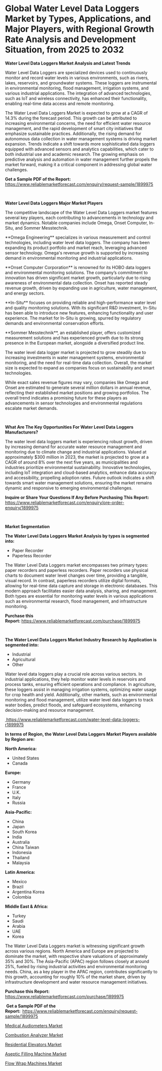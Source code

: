 <p><h1>Global Water Level Data Loggers Market by Types, Applications, and Major Players, with Regional Growth Rate Analysis and Development Situation, from 2025 to 2032</h1></p><p><strong>Water Level Data Loggers Market Analysis and Latest Trends</strong></p>
<p><p>Water Level Data Loggers are specialized devices used to continuously monitor and record water levels in various environments, such as rivers, lakes, reservoirs, and groundwater systems. These loggers are instrumental in environmental monitoring, flood management, irrigation systems, and various industrial applications. The integration of advanced technologies, such as IoT and wireless connectivity, has enhanced their functionality, enabling real-time data access and remote monitoring.</p><p>The Water Level Data Loggers Market is expected to grow at a CAGR of 14.3% during the forecast period. This growth can be attributed to increasing environmental concerns, the need for efficient water resource management, and the rapid development of smart city initiatives that emphasize sustainable practices. Additionally, the rising demand for autonomous data collection in water management systems is driving market expansion. Trends indicate a shift towards more sophisticated data loggers equipped with advanced sensors and analytics capabilities, which cater to both industrial use and academic research. The growing emphasis on predictive analysis and automation in water management further propels the market forward, making it a critical component in addressing global water challenges.</p></p>
<p><strong>Get a Sample PDF of the Report:&nbsp;</strong> <a href="https://www.reliablemarketforecast.com/enquiry/request-sample/1899975?utm_campaign=1169&utm_medium=2&utm_source=Github&utm_content=ia&utm_term=11042025&utm_id=water-level-data-loggers">https://www.reliablemarketforecast.com/enquiry/request-sample/1899975</a></p>
<p>&nbsp;</p>
<p><strong>Water Level Data Loggers Major Market Players</strong></p>
<p><p>The competitive landscape of the Water Level Data Loggers market features several key players, each contributing to advancements in technology and market dynamics. Notable companies include Omega, Onset Computer, In-Situ, and Sommer Messtechnik.</p><p>**Omega Engineering** specializes in various measurement and control technologies, including water level data loggers. The company has been expanding its product portfolio and market reach, leveraging advanced sensor technology. Omega's revenue growth is supported by increasing demand in environmental monitoring and industrial applications.</p><p>**Onset Computer Corporation** is renowned for its HOBO data loggers and environmental monitoring solutions. The company’s commitment to innovation has driven significant market growth, particularly due to rising awareness of environmental data collection. Onset has reported steady revenue growth, driven by expanding use in agriculture, water management, and energy sectors.</p><p>**In-Situ** focuses on providing reliable and high-performance water level and quality monitoring solutions. With its significant R&D investment, In-Situ has been able to introduce new features, enhancing functionality and user experience. The market for In-Situ is growing, spurred by regulatory demands and environmental conservation efforts. </p><p>**Sommer Messtechnik**, an established player, offers customized measurement solutions and has experienced growth due to its strong presence in the European market, alongside a diversified product line. </p><p>The water level data logger market is projected to grow steadily due to increasing investments in water management systems, environmental monitoring, and the need for real-time data collection. Overall, the market size is expected to expand as companies focus on sustainability and smart technologies.</p><p>While exact sales revenue figures may vary, companies like Omega and Onset are estimated to generate several million dollars in annual revenue, reflecting their established market positions and growing portfolios. The overall trend indicates a promising future for these players as advancements in sensor technologies and environmental regulations escalate market demands.</p></p>
<p>&nbsp;</p>
<p><strong>What Are The Key Opportunities For Water Level Data Loggers Manufacturers?</strong></p>
<p><p>The water level data loggers market is experiencing robust growth, driven by increasing demand for accurate water resource management and monitoring due to climate change and industrial applications. Valued at approximately $300 million in 2023, the market is projected to grow at a CAGR of around 8% over the next five years, as municipalities and industries prioritize environmental sustainability. Innovative technologies, including IoT integration and cloud-based analytics, enhance data accuracy and accessibility, propelling adoption rates. Future outlook indicates a shift towards smart water management solutions, ensuring the market remains dynamic and responsive to emerging environmental challenges.</p></p>
<p><strong>Inquire or Share Your Questions If Any Before Purchasing This Report:</strong> <a href="https://www.reliablemarketforecast.com/enquiry/pre-order-enquiry/1899975?utm_campaign=1169&utm_medium=2&utm_source=Github&utm_content=ia&utm_term=11042025&utm_id=water-level-data-loggers">https://www.reliablemarketforecast.com/enquiry/pre-order-enquiry/1899975</a></p>
<p>&nbsp;</p>
<p><strong>Market Segmentation</strong></p>
<p><strong>The Water Level Data Loggers Market Analysis by types is segmented into:</strong></p>
<p><ul><li>Paper Recorder</li><li>Paperless Recorder</li></ul></p>
<p><p>The Water Level Data Loggers market encompasses two primary types: paper recorders and paperless recorders. Paper recorders use physical charts to document water level changes over time, providing a tangible, visual record. In contrast, paperless recorders utilize digital formats, allowing for real-time data capture and storage in electronic databases. This modern approach facilitates easier data analysis, sharing, and management. Both types are essential for monitoring water levels in various applications such as environmental research, flood management, and infrastructure monitoring.</p></p>
<p><strong>Purchase this Report:&nbsp;</strong><a href="https://www.reliablemarketforecast.com/purchase/1899975?utm_campaign=1169&utm_medium=2&utm_source=Github&utm_content=ia&utm_term=11042025&utm_id=water-level-data-loggers">https://www.reliablemarketforecast.com/purchase/1899975</a></p>
<p>&nbsp;</p>
<p><strong>The Water Level Data Loggers Market Industry Research by Application is segmented into:</strong></p>
<p><ul><li>Industrial</li><li>Agricultural</li><li>Other</li></ul></p>
<p><p>Water level data loggers play a crucial role across various sectors. In industrial applications, they help monitor water levels in reservoirs and process tanks, ensuring efficient operations and compliance. In agriculture, these loggers assist in managing irrigation systems, optimizing water usage for crop health and yield. Additionally, other markets, such as environmental monitoring and flood management, utilize water level data loggers to track water bodies, predict floods, and safeguard ecosystems, enhancing decision-making and resource management.</p></p>
<p><a href="https://www.reliablemarketforecast.com/water-level-data-loggers-r1899975?utm_campaign=1169&utm_medium=2&utm_source=Github&utm_content=ia&utm_term=11042025&utm_id=water-level-data-loggers">&nbsp;https://www.reliablemarketforecast.com/water-level-data-loggers-r1899975</a></p>
<p><strong>In terms of Region, the Water Level Data Loggers Market Players available by Region are:</strong></p>
<p>
    <p> <strong> North America: </strong>
        <ul>
            <li>United States</li>
            <li>Canada</li>
        </ul>
        </p> 
    <p> <strong> Europe: </strong>
        <ul>
            <li>Germany</li>
            <li>France</li>
            <li>U.K.</li>
            <li>Italy</li>
            <li>Russia</li>
        </ul>
        </p> 
    <p> <strong> Asia-Pacific: </strong>
        <ul>
            <li>China</li>
            <li>Japan</li>
            <li>South Korea</li>
            <li>India</li>
            <li>Australia</li>
            <li>China Taiwan</li>
            <li>Indonesia</li>
            <li>Thailand</li>
            <li>Malaysia</li>
        </ul>
        </p> 
    <p> <strong> Latin America: </strong>
        <ul>
            <li>Mexico</li>
            <li>Brazil</li>
            <li>Argentina Korea</li>
            <li>Colombia</li>
        </ul>
        </p> 
    <p> <strong> Middle East & Africa: </strong>
        <ul>
            <li>Turkey</li>
            <li>Saudi</li>
            <li>Arabia</li>
            <li>UAE</li>
            <li>Korea</li>
        </ul>
    </p>
    </p>
<p><p>The Water Level Data Loggers market is witnessing significant growth across various regions. North America and Europe are projected to dominate the market, with respective share valuations of approximately 35% and 30%. The Asia-Pacific (APAC) region follows closely at around 25%, fueled by rising industrial activities and environmental monitoring needs. China, as a key player in the APAC region, contributes significantly to this growth, accounting for roughly 10% of the market share, driven by infrastructure development and water resource management initiatives.</p></p>
<p><strong>Purchase this Report: </strong><a href="https://www.reliablemarketforecast.com/purchase/1899975?utm_campaign=1169&utm_medium=2&utm_source=Github&utm_content=ia&utm_term=11042025&utm_id=water-level-data-loggers">https://www.reliablemarketforecast.com/purchase/1899975</a></p>
<p>&nbsp;<strong>Get a Sample PDF of the Report:&nbsp;&nbsp;</strong><a href="https://www.reliablemarketforecast.com/enquiry/request-sample/1899975?utm_campaign=1169&utm_medium=2&utm_source=Github&utm_content=ia&utm_term=11042025&utm_id=water-level-data-loggers">https://www.reliablemarketforecast.com/enquiry/request-sample/1899975</a></p>
<p><strong></strong></p>
<p><p><a href="https://github.com/JosephineMcguire65/Market-Research-Report-List-2/blob/main/medical-audiometers-market.md?utm_campaign=1169&utm_medium=2&utm_source=Github&utm_content=ia&utm_term=11042025&utm_id=water-level-data-loggers">Medical Audiometers Market</a></p><p><a href="https://github.com/norbeludie83/Market-Research-Report-List-1/blob/main/combustion-analyzer-market.md?utm_campaign=1169&utm_medium=2&utm_source=Github&utm_content=ia&utm_term=11042025&utm_id=water-level-data-loggers">Combustion Analyzer Market</a></p><p><a href="https://github.com/jerhoskinson197676/Market-Research-Report-List-1/blob/main/residential-elevators-market.md?utm_campaign=1169&utm_medium=2&utm_source=Github&utm_content=ia&utm_term=11042025&utm_id=water-level-data-loggers">Residential Elevators Market</a></p><p><a href="https://github.com/shirleenfraker87/Market-Research-Report-List-1/blob/main/aseptic-filling-machine-market.md?utm_campaign=1169&utm_medium=2&utm_source=Github&utm_content=ia&utm_term=11042025&utm_id=water-level-data-loggers">Aseptic Filling Machine Market</a></p><p><a href="https://github.com/bholdsfofie/Market-Research-Report-List-1/blob/main/flow-wrap-machines-market.md?utm_campaign=1169&utm_medium=2&utm_source=Github&utm_content=ia&utm_term=11042025&utm_id=water-level-data-loggers">Flow Wrap Machines Market</a></p></p>
